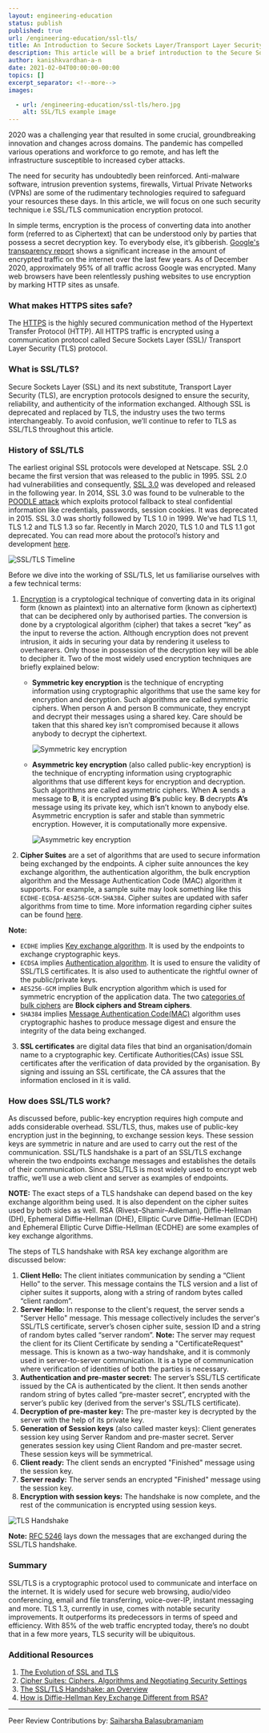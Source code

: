 ```yaml
---
layout: engineering-education
status: publish
published: true
url: /engineering-education/ssl-tls/
title: An Introduction to Secure Sockets Layer/Transport Layer Security Protocol
description: This article will be a brief introduction to the Secure Sockets Layer / Transport Layer Security Protocol. We would be discussing various SSL/TLS versions and how it works.
author: kanishkvardhan-a-n
date: 2021-02-04T00:00:00-00:00
topics: []
excerpt_separator: <!--more-->
images:

  - url: /engineering-education/ssl-tls/hero.jpg
    alt: SSL/TLS example image
---
```

2020 was a challenging year that resulted in some crucial, groundbreaking innovation and changes across domains. The pandemic has compelled various operations and workforce to go remote, and has left the infrastructure susceptible to increased cyber attacks. 
<!--more-->

The need for security has undoubtedly been reinforced. Anti-malware software, intrusion prevention systems, firewalls, Virtual Private Networks (VPNs) are some of the rudimentary technologies required to safeguard your resources these days. In this article, we will focus on one such security technique i.e SSL/TLS communication encryption protocol. 

In simple terms, encryption is the process of converting data into another form (referred to as Ciphertext) that can be understood only by parties that possess a secret decryption key. To everybody else, it’s gibberish.  [Google's transparency report](https://transparencyreport.google.com/https/overview?hl=en) shows a significant increase in the amount of encrypted traffic on the internet over the last few years. As of December 2020, approximately 95% of all traffic across Google was encrypted. Many web browsers have been relentlessly pushing websites to use encryption by marking HTTP sites as unsafe. 

### What makes HTTPS sites safe?

The [HTTPS](https://en.wikipedia.org/wiki/HTTPS) is the highly secured communication method of the Hypertext Transfer Protocol (HTTP). All HTTPS traffic is encrypted using a communication protocol called Secure Sockets Layer (SSL)/ Transport Layer Security (TLS) protocol.

### What is SSL/TLS?

Secure Sockets Layer (SSL) and its next substitute, Transport Layer Security (TLS), are encryption protocols designed to ensure the security, reliability, and authenticity of the information exchanged. Although SSL is deprecated and replaced by TLS, the industry uses the two terms interchangeably. To avoid confusion, we’ll continue to refer to TLS as SSL/TLS throughout this article.

### History of SSL/TLS

The earliest original SSL protocols were developed at Netscape. SSL 2.0 became the first version that was released to the public in 1995. SSL 2.0 had vulnerabilities and consequently, [SSL 3.0](https://tools.ietf.org/html/rfc6101) was developed and released in the following year. In 2014, SSL 3.0 was found to be vulnerable to the [POODLE attack](https://en.wikipedia.org/wiki/POODLE) which exploits protocol fallback to steal confidential information like credentials, passwords, session cookies. It was deprecated in 2015. SSL 3.0 was shortly followed by TLS 1.0 in 1999. We’ve had TLS 1.1, TLS 1.2 and TLS 1.3 so far. Recently in March 2020, TLS 1.0 and TLS 1.1 got deprecated. You can read more about the protocol’s history and development [here](https://en.wikipedia.org/wiki/Transport_Layer_Security#History_and_development).

![SSL/TLS Timeline](/engineering-education/ssl-tls/timeline.png)

Before we dive into the working of SSL/TLS, let us familiarise ourselves with a few technical terms:

1. [Encryption](https://en.wikipedia.org/wiki/Encryption)  is a cryptological technique of converting data in its original form (known as plaintext) into an alternative form (known as ciphertext) that can be deciphered only by authorised parties. The conversion is done by a cryptological algorithm (cipher) that takes a secret “key” as the input to reverse the action. Although encryption does not prevent intrusion, it aids in securing your data by rendering it useless to overhearers. Only those in possession of the decryption key will be able to decipher it.
Two of the most widely used encryption techniques are briefly explained below:

    - **Symmetric key encryption** is the technique of encrypting information using cryptographic algorithms that use the same key for encryption and decryption. Such algorithms are called symmetric ciphers. When person A and person B communicate, they encrypt and decrypt their messages using a shared key. Care should be taken that this shared key isn’t compromised because it allows anybody to decrypt the ciphertext.

        ![Symmetric key encryption](/engineering-education/ssl-tls/Sym.png)

    - **Asymmetric key encryption** (also called public-key encryption) is the technique of encrypting information using cryptographic algorithms that use different keys for encryption and decryption. Such algorithms are called asymmetric ciphers. When **A** sends a message to **B**, it is encrypted using **B’s** public key. **B** decrypts **A’s** message using its private key, which isn’t known to anybody else. Asymmetric encryption is safer and stable than symmetric encryption. However, it is computationally more expensive.

         ![Asymmetric key encryption](/engineering-education/ssl-tls/Asym.png)

2. **Cipher Suites** are a set of algorithms that are used to secure information being exchanged by the endpoints. A cipher suite announces the key exchange algorithm, the authentication algorithm, the bulk encryption algorithm and the Message Authentication Code (MAC) algorithm it supports. For example, a sample suite may look something like this  `ECDHE-ECDSA-AES256-GCM-SHA384`. Cipher suites are updated with safer algorithms from time to time. More information regarding cipher suites can be found [here](https://www.venafi.com/blog/what-are-cipher-suites).
 
**Note:** 
- `ECDHE` implies [Key exchange algorithm](https://en.wikipedia.org/wiki/Key_exchange). It is used by the endpoints to exchange cryptographic keys.
- `ECDSA` implies [Authentication algorithm](https://en.wikipedia.org/wiki/Digital_signature). It is used to ensure the validity of SSL/TLS certificates. It is also used to authenticate the rightful owner of the public/private keys.
- `AES256-GCM` implies Bulk encryption algorithm which is used for symmetric encryption of the application data. The two [categories of bulk ciphers](https://www.thesslstore.com/blog/block-cipher-vs-stream-cipher/) are **Block ciphers and Stream ciphers**.
- `SHA384` implies [Message Authentication Code(MAC)](https://www.tutorialspoint.com/cryptography/message_authentication) algorithm uses cryptographic hashes to produce message digest and ensure the integrity of the data being exchanged.

3. **SSL certificates** are digital data files that bind an organisation/domain name to a cryptographic key. Certificate Authorities(CAs) issue SSL certificates after the  verification of data provided by the organisation. By signing and issuing an SSL certificate, the CA assures that the information enclosed in it is valid. 

### How does SSL/TLS work?

As discussed before, public-key encryption requires high compute and adds considerable overhead. SSL/TLS, thus, makes use of public-key encryption just in the beginning, to exchange session keys. These session keys are symmetric in nature and are used to carry out the rest of the communication. SSL/TLS handshake is a part of an SSL/TLS exchange wherein the two endpoints exchange messages and establishes the details of their communication. Since SSL/TLS is most widely used to encrypt web traffic, we’ll use a web client and server as examples of endpoints.

**NOTE:** The exact steps of a TLS handshake can depend based on the key exchange algorithm being used. It is also dependent on the cipher suites used by both sides as well. RSA  (Rivest–Shamir–Adleman), Diffie-Hellman (DH), Ephemeral Diffie-Hellman (DHE), Elliptic Curve Diffie-Hellman (ECDH) and Ephemeral Elliptic Curve Diffie-Hellman (ECDHE) are some examples of key exchange algorithms.

The steps of TLS handshake with RSA key exchange algorithm are discussed below:

1. **Client Hello:** The client initiates communication by sending a “Client Hello” to the server. This message contains the TLS version and a list of cipher suites it supports, along with a string of random bytes called “client random”.
2. **Server Hello:** In response to the client's request, the server sends a "Server Hello" message. This message collectively includes the server's SSL/TLS certificate, server’s chosen cipher suite, session ID and a string of random bytes called “server random”.
**Note:** The server may request the client for its Client Certificate by sending a "CertificateRequest" message. This is known as a two-way handshake, and it is commonly used in server-to-server communication. It is a type of communication where verification of identities of both the parties is necessary. 
3. **Authentication and pre-master secret:** The server’s SSL/TLS certificate issued by the CA is authenticated by the client. It then sends another random string of bytes called “pre-master secret”, encrypted with the server’s public key (derived from the server's SSL/TLS certificate).
4. **Decryption of pre-master key:** The pre-master key is decrypted by the server with the help of its private key.
5. **Generation of Session keys** (also called master keys): Client generates session key using Server Random and pre-master secret. Server generates session key using Client Random and pre-master secret. These session keys will be symmetrical.
6. **Client ready:** The client sends an encrypted "Finished" message using the session key.
7. **Server ready:** The server sends an encrypted "Finished" message using the session key.
8. **Encryption with session keys:** The handshake is now complete, and the rest of the communication is encrypted using session keys.

![TLS Handshake](/engineering-education/ssl-tls/Handshake.png)

**Note:** [RFC 5246](https://tools.ietf.org/html/rfc5246#page-33) lays down the messages that are exchanged during the SSL/TLS handshake.

### Summary

SSL/TLS is a cryptographic protocol used to communicate and interface on the internet. It is widely used for secure web browsing, audio/video conferencing, email and file transferring, voice-over-IP, instant messaging and more. TLS 1.3, currently in use, comes with notable security improvements. It outperforms its predecessors in terms of speed and efficiency. With 85% of the web traffic encrypted today, there’s no doubt that in a few more years, TLS security will be ubiquitous.

### Additional Resources

1. [The Evolution of SSL and TLS](https://www.digicert.com/dc/blog/evolution-of-ssl/)
2. [Cipher Suites: Ciphers, Algorithms and Negotiating Security Settings](https://www.thesslstore.com/blog/cipher-suites-algorithms-security-settings/)
3. [The SSL/TLS Handshake: an Overview](https://www.ssl.com/article/ssl-tls-handshake-overview/)
4. [How is Diffie-Hellman Key Exchange Different from RSA?](https://www.venafi.com/blog/how-diffie-hellman-key-exchange-different-rsa)

---
Peer Review Contributions by: [Saiharsha Balasubramaniam](/engineering-education/authors/saiharsha-balasubramaniam/)
